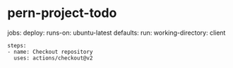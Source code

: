 # pern-project-todo

jobs:
  deploy:
    runs-on: ubuntu-latest
    defaults: 
      run:
        working-directory: client

    steps:
    - name: Checkout repository
      uses: actions/checkout@v2
